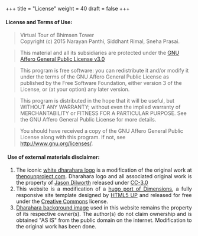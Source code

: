 +++
title = "License"
weight = 40
draft = false
+++

#### License and Terms of Use:

> Virtual Tour of Bhimsen Tower<br/>Copyright (c) 2015 Narayan Panthi, Siddhant Rimal, Sneha Prasai.<br/>

>This material and all its subsidiaries are protected under the [GNU Affero General Public License v3.0](https://github.com/siddhantrimal/VTBT/blob/master/LICENSE)

> This program is free software: you can redistribute it and/or modify
it under the terms of the GNU Affero General Public License as published by
the Free Software Foundation, either version 3 of the License, or
(at your option) any later version.

>This program is distributed in the hope that it will be useful,
but WITHOUT ANY WARRANTY; without even the implied warranty of
MERCHANTABILITY or FITNESS FOR A PARTICULAR PURPOSE.  See the
GNU Affero General Public License for more details.

>You should have received a copy of the GNU Affero General Public License
along with this program.  If not, see <http://www.gnu.org/licenses/>.

<dir style="text-align: justify; margin-left: -2.5em;">

#### Use of external materials disclaimer:

1. The iconic [white dharahara logo](images/dharaharaW.png) is a modification of the original work at [thenounproject.com](https://thenounproject.com/term/nepal/146195/). Dharahara logo and all associated original work is the property of [Jason Dilworth](https://thenounproject.com/JasonDilworth) released under [CC-3.0](http://creativecommons.org/licenses/by/3.0/us/)
1. This website is a modification of a [hugo port of Dimensions](https://github.com/sethmacleod/dimension), a fully responsive site template designed by [HTML5 UP](https://html5up.net) and released for free under the [Creative Commons](https://html5up.net/license) license.
1. [Dharahara background image](images/bg.jpg) used in this website remains the property of its respective owner(s). The author(s) do not claim ownership and is obtained "AS IS" from the public domain on the internet. Modification to the original work has been done.

</dir>


